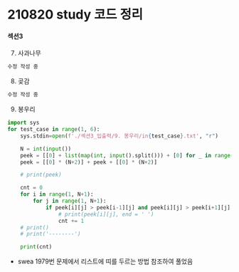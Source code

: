 # 210820 study 코드 정리

#### 섹션3

7. 사과나무

```python
수정 작성 중
```

8. 곶감

```python
수정 작성 중
```

9. 봉우리

```python
import sys
for test_case in range(1, 6):
    sys.stdin=open(f'./섹션3_입출력/9. 봉우리/in{test_case}.txt', "r")

    N = int(input())
    peek = [[0] + list(map(int, input().split())) + [0] for _ in range(N)]
    peek = [[0] * (N+2)] + peek + [[0] * (N+2)]

    # print(peek)

    cnt = 0
    for i in range(1, N+1):
        for j in range(1, N+1):
            if peek[i][j] > peek[i-1][j] and peek[i][j] > peek[i+1][j] and peek[i][j] > peek[i][j-1] and peek[i][j] > peek[i][j+1]:
                # print(peek[i][j], end = ' ')
                cnt += 1
    # print()
    # print('--------')

    print(cnt)
```

- swea 1979번 문제에서 리스트에 띠를 두르는 방법 참조하여 풀었음